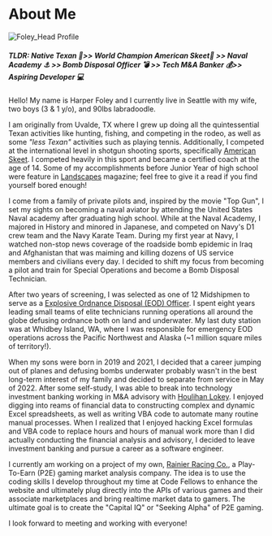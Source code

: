 # About Me
![Foley_Head Profile](https://user-images.githubusercontent.com/109574453/190828709-be8bdce5-e24d-4993-bf29-7cfcad4eb27e.jpg)

##### TLDR: Native Texan 🤠>> World Champion American Skeet🏅 >> Naval Academy ⚓ >> Bomb Disposal Officer 💣 >> Tech M&A Banker 💰>> Aspiring Developer 💻

Hello! My name is Harper Foley and I currently live in Seattle with my wife, two boys (3 & 1 y/o), and 90lbs labradoodle.

I am originally from Uvalde, TX where I grew up doing all the quintessential Texan activities like hunting, fishing, and competing in the rodeo, as well as some _"less Texan"_ activities such as playing tennis. Additionally, I competed at the international level in shotgun shooting sports, specifically [American Skeet](https://www.youtube.com/watch?v=Q66ZmmwB3Yo). I competed heavily in this sport and became a certified coach at the age of 14. Some of my accomplishments before Junior Year of high school were feature in [Landscapes](https://www.findfarmcredit.com/landscapes-articles/the-aim-of-a-champion) magazine; feel free to give it a read if you find yourself bored enough!

I come from a family of private pilots and, inspired by the movie "Top Gun", I set my sights on becoming a naval aviator by attending the United States Naval academy after graduating high school. While at the Naval Academy, I majored in History and minored in Japanese, and competed on Navy's D1 crew team and the Navy Karate Team. During my first year at Navy, I watched non-stop news coverage of the roadside bomb epidemic in Iraq and Afghanistan that was maiming and killing dozens of US service members and civilians every day. I decided to shift my focus from becoming a pilot and train for Special Operations and become a Bomb Disposal Technician. 

After two years of screening, I was selected as one of 12 Midshipmen to serve as a [Explosive Ordnance Disposal (EOD) Officer](https://www.navy.com/careers/explosive-ordnance-disposal-technician). I spent eight years leading small teams of elite technicians running operations all around the globe defusing ordnance both on land and underwater. My last duty station was at Whidbey Island, WA, where I was responsible for emergency EOD operations across the Pacific Northwest and Alaska (~1 million square miles of territory!). 

When my sons were born in 2019 and 2021, I decided that a career jumping out of planes and defusing bombs underwater probably wasn't in the best long-term interest of my family and decided to separate from service in May of 2022. After some self-study, I was able to break into technology investment banking working in M&A advisory with [Houlihan Lokey](https://hl.com/about-us/). I enjoyed digging into reams of financial data to constructing complex and dynamic Excel spreadsheets, as well as writing VBA code to automate many routine manual processes. When I realized that I enjoyed hacking Excel formulas and VBA code to replace hours and hours of manual work more than I did actually conducting the financial analysis and advisory, I decided to leave investment banking and pursue a career as a software engineer.

I currently am working on a project of my own, [Rainier Racing Co.](https://rainierracingco.com/), a Play-To-Earn (P2E) gaming market analysis company. The idea is to use the coding skills I develop throughout my time at Code Fellows to enhance the website and ultimately plug directly into the APIs of various games and their associate marketplaces and bring realtime market data to gamers. The ultimate goal is to create the "Capital IQ" or "Seeking Alpha" of P2E gaming. 

I look forward to meeting and working with everyone!
